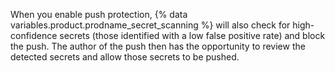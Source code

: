 When you enable push protection, {% data variables.product.prodname_secret_scanning %} will also check for high-confidence secrets (those identified with a low false positive rate) and block the push. The author of the push then has the opportunity to review the detected secrets and allow those secrets to be pushed.